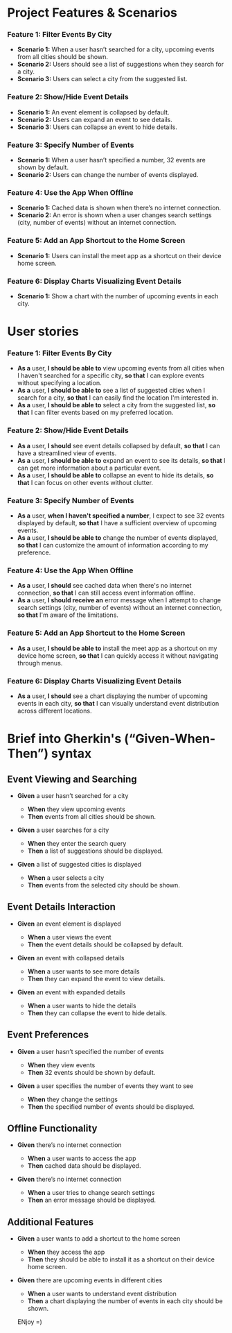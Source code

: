 # Project Features & Scenarios

### Feature 1: Filter Events By City
- **Scenario 1:** When a user hasn’t searched for a city, upcoming events from all cities should be shown.
- **Scenario 2:** Users should see a list of suggestions when they search for a city.
- **Scenario 3:** Users can select a city from the suggested list.

### Feature 2: Show/Hide Event Details
- **Scenario 1:** An event element is collapsed by default.
- **Scenario 2:** Users can expand an event to see details.
- **Scenario 3:** Users can collapse an event to hide details.

### Feature 3: Specify Number of Events
- **Scenario 1:** When a user hasn’t specified a number, 32 events are shown by default.
- **Scenario 2:** Users can change the number of events displayed.

### Feature 4: Use the App When Offline
- **Scenario 1:** Cached data is shown when there’s no internet connection.
- **Scenario 2:** An error is shown when a user changes search settings (city, number of events) without an internet connection.

### Feature 5: Add an App Shortcut to the Home Screen
- **Scenario 1:** Users can install the meet app as a shortcut on their device home screen.

### Feature 6: Display Charts Visualizing Event Details
- **Scenario 1:** Show a chart with the number of upcoming events in each city.

# User stories

### Feature 1: Filter Events By City
- **As a** user, **I should be able to** view upcoming events from all cities when I haven't searched for a specific city, **so that** I can explore events without specifying a location.
- **As a** user, **I should be able to** see a list of suggested cities when I search for a city, **so that** I can easily find the location I'm interested in.
- **As a** user, **I should be able to** select a city from the suggested list, **so that** I can filter events based on my preferred location.

### Feature 2: Show/Hide Event Details
- **As a** user, **I should** see event details collapsed by default, **so that** I can have a streamlined view of events.
- **As a** user, **I should be able to** expand an event to see its details, **so that** I can get more information about a particular event.
- **As a** user, **I should be able to** collapse an event to hide its details, **so that** I can focus on other events without clutter.

### Feature 3: Specify Number of Events
- **As a** user, **when I haven't specified a number**, I expect to see 32 events displayed by default, **so that** I have a sufficient overview of upcoming events.
- **As a** user, **I should be able to** change the number of events displayed, **so that** I can customize the amount of information according to my preference.

### Feature 4: Use the App When Offline
- **As a** user, **I should** see cached data when there's no internet connection, **so that** I can still access event information offline.
- **As a** user, **I should receive an** error message when I attempt to change search settings (city, number of events) without an internet connection, **so that** I'm aware of the limitations.

### Feature 5: Add an App Shortcut to the Home Screen
- **As a** user, **I should be able to** install the meet app as a shortcut on my device home screen, **so that** I can quickly access it without navigating through menus.

### Feature 6: Display Charts Visualizing Event Details
- **As a** user, **I should** see a chart displaying the number of upcoming events in each city, **so that** I can visually understand event distribution across different locations.

# Brief into Gherkin's (“Given-When-Then”) syntax

## Event Viewing and Searching

- **Given** a user hasn’t searched for a city
  - **When** they view upcoming events
  - **Then** events from all cities should be shown.

- **Given** a user searches for a city
  - **When** they enter the search query
  - **Then** a list of suggestions should be displayed.

- **Given** a list of suggested cities is displayed
  - **When** a user selects a city
  - **Then** events from the selected city should be shown.

## Event Details Interaction

- **Given** an event element is displayed
  - **When** a user views the event
  - **Then** the event details should be collapsed by default.

- **Given** an event with collapsed details
  - **When** a user wants to see more details
  - **Then** they can expand the event to view details.

- **Given** an event with expanded details
  - **When** a user wants to hide the details
  - **Then** they can collapse the event to hide details.

## Event Preferences

- **Given** a user hasn’t specified the number of events
  - **When** they view events
  - **Then** 32 events should be shown by default.

- **Given** a user specifies the number of events they want to see
  - **When** they change the settings
  - **Then** the specified number of events should be displayed.

## Offline Functionality

- **Given** there’s no internet connection
  - **When** a user wants to access the app
  - **Then** cached data should be displayed.

- **Given** there’s no internet connection
  - **When** a user tries to change search settings
  - **Then** an error message should be displayed.

## Additional Features

- **Given** a user wants to add a shortcut to the home screen
  - **When** they access the app
  - **Then** they should be able to install it as a shortcut on their device home screen.

- **Given** there are upcoming events in different cities
  - **When** a user wants to understand event distribution
  - **Then** a chart displaying the number of events in each city should be shown.

  ENjoy =)
